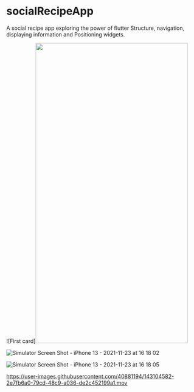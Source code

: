 # socialRecipeApp
A social recipe app exploring the power of flutter Structure, navigation, displaying information and  Positioning widgets.

![First card]<img src="https://user-images.githubusercontent.com/40881194/143106143-d0e4f58d-6a4b-47d5-9eb7-e182478db601.png" width="400" height="790">

![Simulator Screen Shot - iPhone 13 - 2021-11-23 at 16 18 02](https://user-images.githubusercontent.com/40881194/143106221-314e1748-0bca-40d6-8f78-4e1ee32d3df4.png)

![Simulator Screen Shot - iPhone 13 - 2021-11-23 at 16 18 05](https://user-images.githubusercontent.com/40881194/143106441-2d8a9fa5-bb61-47b3-afb0-557ee1952237.png)

https://user-images.githubusercontent.com/40881194/143104582-2e7fb6a0-79cd-48c9-a036-de2c452199a1.mov


